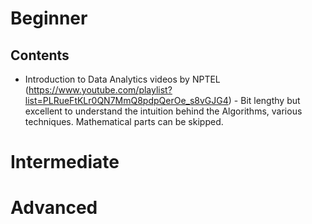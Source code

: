 # Beginner

## Contents

+ Introduction to Data Analytics videos by NPTEL (https://www.youtube.com/playlist?list=PLRueFtKLr0QN7MmQ8pdpQerOe_s8vGJG4) - Bit lengthy but excellent to understand the intuition behind the Algorithms, various techniques. Mathematical parts can be skipped.

# Intermediate

# Advanced
